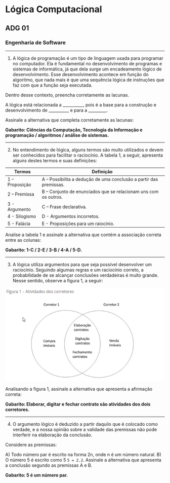 # Lógica Computacional
## ADG 01
### Engenharia de Software

---

1) A lógica de programação é um tipo de linguagem usada para programar no computador. Ela é fundamental no desenvolvimento de programas e sistemas de informática, já que dela surge um encadeamento lógico de desenvolvimento. Esse desenvolvimento acontece em função do algoritmo, que nada mais é que uma sequência lógica de instruções que faz com que a função seja executada.

Dentro desse contexto, preencha corretamente as lacunas.

A lógica está relacionada a __________, pois é a base para a construção e desenvolvimento de __________ e para a _________.

Assinale a alternativa que completa corretamente as lacunas:

**Gabarito: Ciências da Computação, Tecnologia da Informação e programação / algoritmos / análise de sistemas.**

---

2) No entendimento de lógica, alguns termos são muito utilizados e devem ser conhecidos para facilitar o raciocínio. A tabela 1, a seguir, apresenta alguns destes termos e suas definições:

|Termos|Definição|
|-------|---------|
|1 – Proposição|A – Possibilita a dedução de uma conclusão a partir das premissas.|
|2 – Premissa|B – Conjunto de enunciados que se relacionam uns com os outros.|
|3 - Argumento|C – Frase declarativa.|
|4 - Silogismo|D - Argumentos incorretos.|
|5 - Falácia|E - Proposições para um raiocínio.|

Analise a tabela 1 e assinale a alternativa que contém a associação correta entre as colunas:

**Gabarito: 1-C / 2-E / 3-B / 4-A / 5-D.**

---

3) A lógica utiliza argumentos para que seja possível desenvolver um raciocínio. Seguindo algumas regras e um raciocínio correto, a probabilidade de se alcançar conclusões verdadeiras é muito grande. Nesse sentido, observe a figura 1, a seguir:

![figura 1](https://github.com/Felipe-Fig/Log-Comp/blob/61ff81e4ba787fbbc6395eb9b465860db82f4f39/Provas%20e%20avalia%C3%A7%C3%B5es/fig%201%20adg01.png)

Analisando a figura 1, assinale a alternativa que apresenta a afirmação correta:

**Gabarito: Elaborar, digitar e fechar contrato são atividades dos dois corretores.**

---

4) O argumento lógico é deduzido a partir daquilo que é colocado como verdade, e a nossa opinião sobre a validade das premissas não pode interferir na elaboração da conclusão. 

Considere as premissas:

A) Todo número par é escrito na forma 2n, onde n é um número natural.
B) O número 5 é escrito como 5 `5 = 2.2`.
Assinale a alternativa que apresenta a conclusão segundo as premissas A e B.

**Gabarito: 5 é um número par.**
